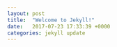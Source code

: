 ```yaml
---
layout: post
title:  "Welcome to Jekyll!"
date:   2017-07-23 17:33:39 +0000
categories: jekyll update
---
```



